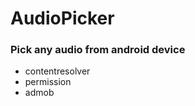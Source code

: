  # AudioPicker 

### Pick any audio from android device 

- contentresolver 
- permission 
- admob

